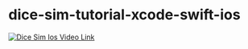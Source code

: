 # dice-sim-tutorial-xcode-swift-ios



[![Dice Sim Ios Video Link](http://christopheradams.com/images/dicesim.png)](https://www.facebook.com/ctchrisadams/videos/10154855213231485/)
